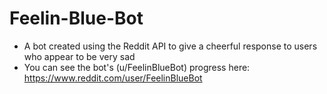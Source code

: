 # Feelin-Blue-Bot
- A bot created using the Reddit API to give a cheerful response to users who appear to be very sad
- You can see the bot's (u/FeelinBlueBot) progress here: https://www.reddit.com/user/FeelinBlueBot

